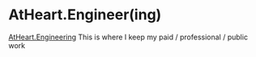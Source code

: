 # AtHeart.Engineer(ing)
[AtHeart.Engineering](https://atheart.engineering)
This is where I keep my paid / professional / public work
